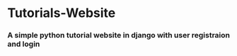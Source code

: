 # Tutorials-Website

### A simple python tutorial website in django with user registraion and login
